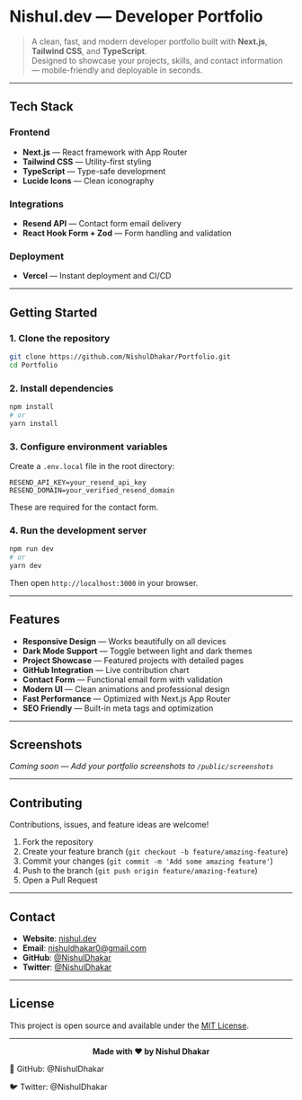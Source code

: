 # Nishul.dev — Developer Portfolio

> A clean, fast, and modern developer portfolio built with **Next.js**, **Tailwind CSS**, and **TypeScript**.  
> Designed to showcase your projects, skills, and contact information — mobile-friendly and deployable in seconds.

---

## Tech Stack

### Frontend
- **Next.js** — React framework with App Router
- **Tailwind CSS** — Utility-first styling
- **TypeScript** — Type-safe development
- **Lucide Icons** — Clean iconography

### Integrations
- **Resend API** — Contact form email delivery
- **React Hook Form + Zod** — Form handling and validation

### Deployment
- **Vercel** — Instant deployment and CI/CD

---

## Getting Started

### 1. Clone the repository
```bash
git clone https://github.com/NishulDhakar/Portfolio.git
cd Portfolio
```

### 2. Install dependencies
```bash
npm install
# or
yarn install
```

### 3. Configure environment variables
Create a `.env.local` file in the root directory:
```env
RESEND_API_KEY=your_resend_api_key
RESEND_DOMAIN=your_verified_resend_domain
```
These are required for the contact form.

### 4. Run the development server
```bash
npm run dev
# or
yarn dev
```
Then open `http://localhost:3000` in your browser.

---

## Features

- **Responsive Design** — Works beautifully on all devices
- **Dark Mode Support** — Toggle between light and dark themes
- **Project Showcase** — Featured projects with detailed pages
- **GitHub Integration** — Live contribution chart
- **Contact Form** — Functional email form with validation
- **Modern UI** — Clean animations and professional design
- **Fast Performance** — Optimized with Next.js App Router
- **SEO Friendly** — Built-in meta tags and optimization

---

## Screenshots

*Coming soon — Add your portfolio screenshots to `/public/screenshots`*

---

## Contributing

Contributions, issues, and feature ideas are welcome!

1. Fork the repository
2. Create your feature branch (`git checkout -b feature/amazing-feature`)
3. Commit your changes (`git commit -m 'Add some amazing feature'`)
4. Push to the branch (`git push origin feature/amazing-feature`)
5. Open a Pull Request

---

## Contact

- **Website**: [nishul.dev](https://nishul.dev)
- **Email**: nishuldhakar0@gmail.com
- **GitHub**: [@NishulDhakar](https://github.com/NishulDhakar)
- **Twitter**: [@NishulDhakar](https://twitter.com/NishulDhakar)

---

## License

This project is open source and available under the [MIT License](LICENSE).

---

<div align="center">
  <strong>Made with ❤️ by Nishul Dhakar</strong>
</div>

🐙 GitHub: @NishulDhakar

🐦 Twitter: @NishulDhakar

